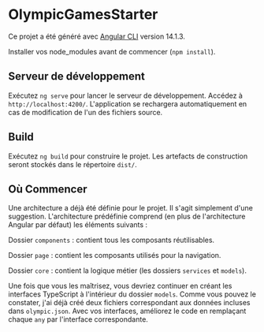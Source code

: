 # OlympicGamesStarter

Ce projet a été généré avec [Angular CLI](https://github.com/angular/angular-cli) version 14.1.3.

Installer vos node_modules avant de commencer (`npm install`).

## Serveur de développement

Exécutez `ng serve` pour lancer le serveur de développement. Accédez à `http://localhost:4200/`.  L'application se rechargera automatiquement en cas de modification de l'un des fichiers source.

## Build

Exécutez `ng build` pour construire le projet. Les artefacts de construction seront stockés dans le répertoire `dist/`.

## Où Commencer
Une architecture a déjà été définie pour le projet. Il s'agit simplement d'une suggestion. L'architecture prédéfinie comprend (en plus de l'architecture Angular par défaut) les éléments suivants :

Dossier `components` : contient tous les composants réutilisables.

Dossier `page` : contient les composants utilisés pour la navigation.

Dossier `core` : contient la logique métier (les dossiers `services` et `models`).

Une fois que vous les maîtrisez, vous devriez continuer en créant les interfaces TypeScript à l'intérieur du dossier `models`. 
Comme vous pouvez le constater, j'ai déjà créé deux fichiers correspondant aux données incluses dans `olympic.json`. Avec vos interfaces, améliorez le code en remplaçant chaque `any` par l'interface correspondante.
